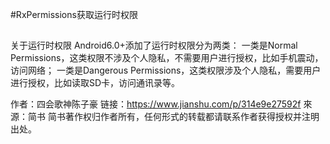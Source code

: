 #RxPermissions获取运行时权限
##
关于运行时权限
Android6.0+添加了运行时权限分为两类：
一类是Normal Permissions，这类权限不涉及个人隐私，不需要用户进行授权，比如手机震动，访问网络；
一类是Dangerous Permissions，这类权限涉及个人隐私，需要用户进行授权，比如读取SD卡，访问通讯录等。

作者：四会歌神陈子豪
链接：https://www.jianshu.com/p/314e9e27592f
來源：简书
简书著作权归作者所有，任何形式的转载都请联系作者获得授权并注明出处。
